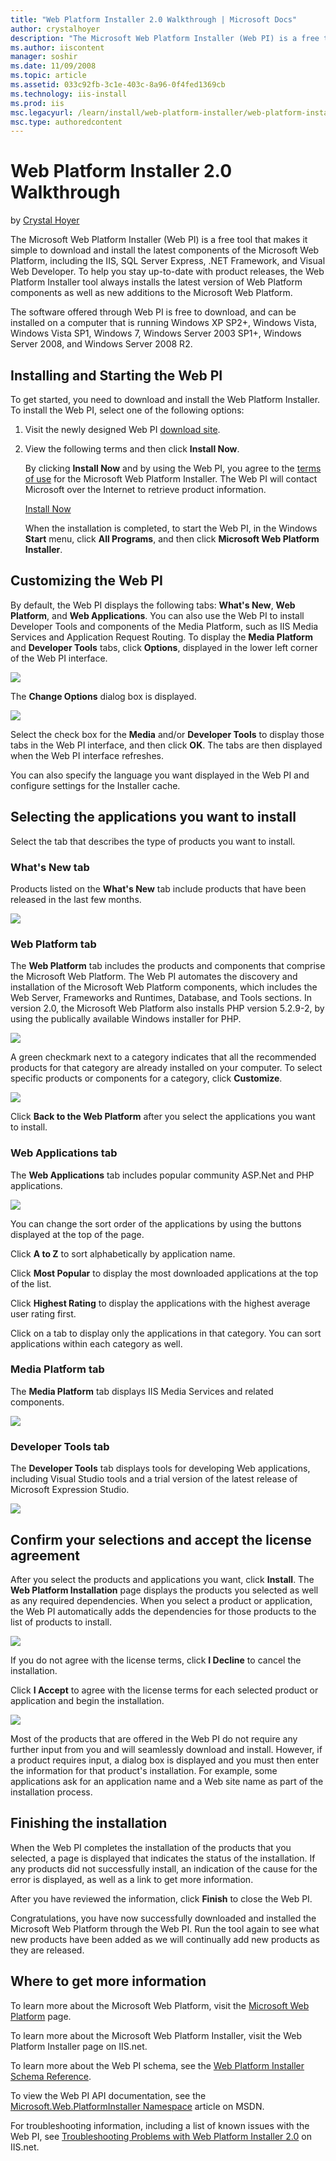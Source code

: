 ```yaml
---
title: "Web Platform Installer 2.0 Walkthrough | Microsoft Docs"
author: crystalhoyer
description: "The Microsoft Web Platform Installer (Web PI) is a free tool that makes it simple to download and install the latest components of the Microsoft Web Platform..."
ms.author: iiscontent
manager: soshir
ms.date: 11/09/2008
ms.topic: article
ms.assetid: 033c92fb-3c1e-403c-8a96-0f4fed1369cb
ms.technology: iis-install
ms.prod: iis
msc.legacyurl: /learn/install/web-platform-installer/web-platform-installer-20-walkthrough
msc.type: authoredcontent
---
```

Web Platform Installer 2.0 Walkthrough
====================
by [Crystal Hoyer](https://github.com/crystalhoyer)

The Microsoft Web Platform Installer (Web PI) is a free tool that makes it simple to download and install the latest components of the Microsoft Web Platform, including the IIS, SQL Server Express, .NET Framework, and Visual Web Developer. To help you stay up-to-date with product releases, the Web Platform Installer tool always installs the latest version of Web Platform components as well as new additions to the Microsoft Web Platform.

The software offered through Web PI is free to download, and can be installed on a computer that is running Windows XP SP2+, Windows Vista, Windows Vista SP1, Windows 7, Windows Server 2003 SP1+, Windows Server 2008, and Windows Server 2008 R2.

## Installing and Starting the Web PI

To get started, you need to download and install the Web Platform Installer. To install the Web PI, select one of the following options:

1. Visit the newly designed Web PI [download site](https://www.microsoft.com/web/channel/products/WebPlatformInstaller.aspx "Web PI download").
2. View the following terms and then click **Install Now**.  

    By clicking **Install Now** and by using the Web PI, you agree to the [terms of use](https://go.microsoft.com/?linkid=9546162 "terms of use") for the Microsoft Web Platform Installer. The Web PI will contact Microsoft over the Internet to retrieve product information.

    [Install Now](https://go.microsoft.com/?linkid=9588072 "Install Now")

    When the installation is completed, to start the Web PI, in the Windows **Start** menu, click **All Programs**, and then click **Microsoft Web Platform Installer**.

## Customizing the Web PI

By default, the Web PI displays the following tabs: **What's New**, **Web Platform**, and **Web Applications**. You can also use the Web PI to install Developer Tools and components of the Media Platform, such as IIS Media Services and Application Request Routing. To display the **Media Platform** and **Developer Tools** tabs, click **Options**, displayed in the lower left corner of the Web PI interface.

[![](web-platform-installer-20-walkthrough/_static/image2.png)](web-platform-installer-20-walkthrough/_static/image1.png)

The **Change Options** dialog box is displayed.

[![](web-platform-installer-20-walkthrough/_static/image4.png)](web-platform-installer-20-walkthrough/_static/image3.png)

Select the check box for the **Media** and/or **Developer Tools** to display those tabs in the Web PI interface, and then click **OK**. The tabs are then displayed when the Web PI interface refreshes.

You can also specify the language you want displayed in the Web PI and configure settings for the Installer cache.

## Selecting the applications you want to install

Select the tab that describes the type of products you want to install.

### What's New tab

Products listed on the **What's New** tab include products that have been released in the last few months.

[![](web-platform-installer-20-walkthrough/_static/image6.png)](web-platform-installer-20-walkthrough/_static/image5.png)

### Web Platform tab

The **Web Platform** tab includes the products and components that comprise the Microsoft Web Platform. The Web PI automates the discovery and installation of the Microsoft Web Platform components, which includes the Web Server, Frameworks and Runtimes, Database, and Tools sections. In version 2.0, the Microsoft Web Platform also installs PHP version 5.2.9-2, by using the publically available Windows installer for PHP.

[![](web-platform-installer-20-walkthrough/_static/image8.png)](web-platform-installer-20-walkthrough/_static/image7.png)

A green checkmark next to a category indicates that all the recommended products for that category are already installed on your computer. To select specific products or components for a category, click **Customize**.

[![](web-platform-installer-20-walkthrough/_static/image10.png)](web-platform-installer-20-walkthrough/_static/image9.png)

Click **Back to the Web Platform** after you select the applications you want to install.

### Web Applications tab

The **Web Applications** tab includes popular community ASP.Net and PHP applications.

[![](web-platform-installer-20-walkthrough/_static/image12.png)](web-platform-installer-20-walkthrough/_static/image11.png)

You can change the sort order of the applications by using the buttons displayed at the top of the page.

Click **A to Z** to sort alphabetically by application name.

Click **Most Popular** to display the most downloaded applications at the top of the list.

Click **Highest Rating** to display the applications with the highest average user rating first.

Click on a tab to display only the applications in that category. You can sort applications within each category as well.

### Media Platform tab

The **Media Platform** tab displays IIS Media Services and related components.

[![](web-platform-installer-20-walkthrough/_static/image14.png)](web-platform-installer-20-walkthrough/_static/image13.png)

### Developer Tools tab

The **Developer Tools** tab displays tools for developing Web applications, including Visual Studio tools and a trial version of the latest release of Microsoft Expression Studio.

[![](web-platform-installer-20-walkthrough/_static/image16.png)](web-platform-installer-20-walkthrough/_static/image15.png)

## Confirm your selections and accept the license agreement

After you select the products and applications you want, click **Install**. The **Web Platform Installation** page displays the products you selected as well as any required dependencies. When you select a product or application, the Web PI automatically adds the dependencies for those products to the list of products to install.

[![](web-platform-installer-20-walkthrough/_static/image18.png)](web-platform-installer-20-walkthrough/_static/image17.png)

If you do not agree with the license terms, click **I Decline** to cancel the installation.

Click **I Accept** to agree with the license terms for each selected product or application and begin the installation.

[![](web-platform-installer-20-walkthrough/_static/image20.png)](web-platform-installer-20-walkthrough/_static/image19.png)

Most of the products that are offered in the Web PI do not require any further input from you and will seamlessly download and install. However, if a product requires input, a dialog box is displayed and you must then enter the information for that product's installation. For example, some applications ask for an application name and a Web site name as part of the installation process.

## Finishing the installation

When the Web PI completes the installation of the products that you selected, a page is displayed that indicates the status of the installation. If any products did not successfully install, an indication of the cause for the error is displayed, as well as a link to get more information.

After you have reviewed the information, click **Finish** to close the Web PI.

Congratulations, you have now successfully downloaded and installed the Microsoft Web Platform through the Web PI. Run the tool again to see what new products have been added as we will continually add new products as they are released.

## Where to get more information

To learn more about the Microsoft Web Platform, visit the [Microsoft Web Platform](https://www.microsoft.com/web/) page.

To learn more about the Microsoft Web Platform Installer, visit the  Web Platform Installer page on IIS.net.

To learn more about the Web PI schema, see the [Web Platform Installer Schema Reference](https://technet.microsoft.com/en-us/library/ee506569(WS.10).aspx).

To view the Web PI API documentation, see the [Microsoft.Web.PlatformInstaller Namespace](https://msdn.microsoft.com/en-us/library/microsoft.web.platforminstaller.aspx) article on MSDN.

For troubleshooting information, including a list of known issues with the Web PI, see [Troubleshooting Problems with Web Platform Installer 2.0](../../troubleshoot/web-platform-installer-issues/troubleshooting-problems-with-microsoft-web-platform-installer.md) on IIS.net.